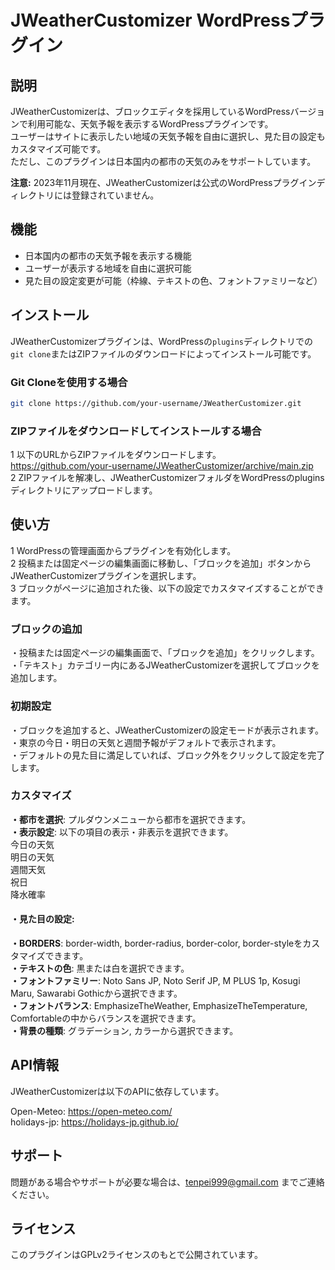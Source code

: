 # JWeatherCustomizer WordPressプラグイン

## 説明
JWeatherCustomizerは、ブロックエディタを採用しているWordPressバージョンで利用可能な、天気予報を表示するWordPressプラグインです。<br>ユーザーはサイトに表示したい地域の天気予報を自由に選択し、見た目の設定もカスタマイズ可能です。<br>ただし、このプラグインは日本国内の都市の天気のみをサポートしています。

**注意:** 2023年11月現在、JWeatherCustomizerは公式のWordPressプラグインディレクトリには登録されていません。

## 機能
- 日本国内の都市の天気予報を表示する機能<br>
- ユーザーが表示する地域を自由に選択可能<br>
- 見た目の設定変更が可能（枠線、テキストの色、フォントファミリーなど）

## インストール
JWeatherCustomizerプラグインは、WordPressの`plugins`ディレクトリでの`git clone`またはZIPファイルのダウンロードによってインストール可能です。

### Git Cloneを使用する場合
```bash
git clone https://github.com/your-username/JWeatherCustomizer.git
```

### ZIPファイルをダウンロードしてインストールする場合
1 以下のURLからZIPファイルをダウンロードします。<br>
https://github.com/your-username/JWeatherCustomizer/archive/main.zip<br>
2 ZIPファイルを解凍し、JWeatherCustomizerフォルダをWordPressのpluginsディレクトリにアップロードします。

## 使い方
1 WordPressの管理画面からプラグインを有効化します。<br>
2 投稿または固定ページの編集画面に移動し、「ブロックを追加」ボタンからJWeatherCustomizerプラグインを選択します。<br>
3 ブロックがページに追加された後、以下の設定でカスタマイズすることができます。

### ブロックの追加
・投稿または固定ページの編集画面で、「ブロックを追加」をクリックします。<br>
・「テキスト」カテゴリー内にあるJWeatherCustomizerを選択してブロックを追加します。

### 初期設定
・ブロックを追加すると、JWeatherCustomizerの設定モードが表示されます。<br>
・東京の今日・明日の天気と週間予報がデフォルトで表示されます。<br>
・デフォルトの見た目に満足していれば、ブロック外をクリックして設定を完了します。

### カスタマイズ
**・都市を選択**: プルダウンメニューから都市を選択できます。<br>
**・表示設定**: 以下の項目の表示・非表示を選択できます。<br>
  今日の天気<br>
  明日の天気<br>
  週間天気<br>
  祝日<br>
  降水確率<br>

#### ・見た目の設定: 
**・BORDERS**: border-width, border-radius, border-color, border-styleをカスタマイズできます。<br>
**・テキストの色**: 黒または白を選択できます。<br>
**・フォントファミリー**: Noto Sans JP, Noto Serif JP, M PLUS 1p, Kosugi Maru, Sawarabi Gothicから選択できます。<br>
**・フォントバランス**: EmphasizeTheWeather, EmphasizeTheTemperature, Comfortableの中からバランスを選択できます。<br>
**・背景の種類**: グラデーション, カラーから選択できます。

## API情報
JWeatherCustomizerは以下のAPIに依存しています。

Open-Meteo: https://open-meteo.com/<br>
holidays-jp: https://holidays-jp.github.io/

## サポート
問題がある場合やサポートが必要な場合は、tenpei999@gmail.com までご連絡ください。

## ライセンス
このプラグインはGPLv2ライセンスのもとで公開されています。